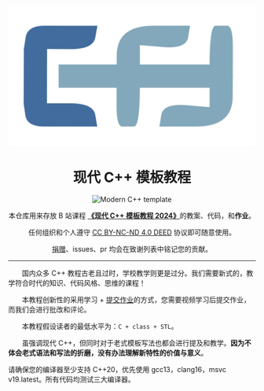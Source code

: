 <div align="center">

<a herf="https://zh.cppreference.com/w/cpp"><img src="image/icon.webp" width=512px alt="cpp"/></a>

# 现代 C++ 模板教程

![Modern C++ template][github-sub-title:img]

[github-sub-title:img]: https://readme-typing-svg.herokuapp.com?font=Segoe+Script&center=true&lines=Modern+Cpp+template;

本仓库用来存放 B 站课程 [**《现代 C++ 模板教程 2024》**](https://b23.tv/Ppq4Bsw)的教案、代码，和**作业**。

任何组织和个人遵守 [CC BY-NC-ND 4.0 DEED](LICENSE) 协议即可随意使用。

[捐赠](/image/捐赠)、issues、pr 均会在致谢列表中铭记您的贡献。

</div>

---

&emsp;&emsp;国内众多 C++ 教程古老且过时，学校教学则更是过分。我们需要新式的，教学符合时代的知识、代码风格、思维的课程！

&emsp;&emsp;本教程创新性的采用学习 + [提交作业](/homework/README.md)的方式，您需要视频学习后提交作业，而我们会进行批改和评论。

&emsp;&emsp;本教程假设读者的最低水平为：`C + class + STL`。

&emsp;&emsp;虽强调现代 C++，但同时对于老式模板写法也都会进行提及和教学。**因为不体会老式语法和写法的折磨，没有办法理解新特性的价值与意义**。

请确保您的编译器至少支持 C++20，优先使用 gcc13，clang16，msvc v19.latest。所有代码均测试三大编译器。
